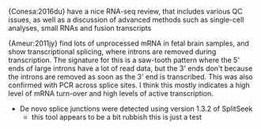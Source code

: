 {Conesa:2016du} have a nice RNA-seq review, that includes various QC issues, as well as a discussion of advanced methods such as single-cell analyses, small RNAs and fusion transcripts

{Ameur:2011jy} find lots of unprocessed mRNA in fetal brain samples, and show transcriptional splicing, where introns are removed during transcription. The signature for this is a saw-tooth pattern where the 5' ends of large introns have a lot of read data, but the 3' ends don't because the introns are removed as soon as the 3' end is transcribed. This was also confirmed with PCR across splice sites. I think this mostly indicates a high level of mRNA turn-over and high levels of active transcription. 

- De novo splice junctions were detected using version 1.3.2 of SplitSeek
    - this tool appears to be a bit rubbish
this is just a test    

